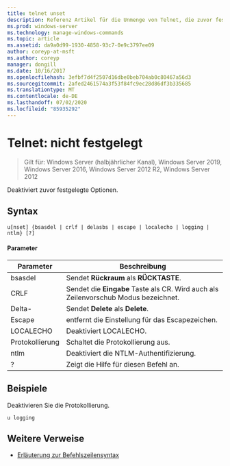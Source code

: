 ```yaml
---
title: telnet unset
description: Referenz Artikel für die Unmenge von Telnet, die zuvor festgelegte Optionen deaktiviert.
ms.prod: windows-server
ms.technology: manage-windows-commands
ms.topic: article
ms.assetid: da9a0d99-1930-4858-93c7-0e9c3797ee09
author: coreyp-at-msft
ms.author: coreyp
manager: dongill
ms.date: 10/16/2017
ms.openlocfilehash: 3efbf7d4f2507d16dbe0beb704ab0c80467a56d3
ms.sourcegitcommit: 2afed2461574a3f53f84fc9ec28d86df3b335685
ms.translationtype: MT
ms.contentlocale: de-DE
ms.lasthandoff: 07/02/2020
ms.locfileid: "85935292"
---
```

# <a name="telnet-unset"></a>Telnet: nicht festgelegt

> Gilt für: Windows Server (halbjährlicher Kanal), Windows Server 2019, Windows Server 2016, Windows Server 2012 R2, Windows Server 2012

Deaktiviert zuvor festgelegte Optionen.

## <a name="syntax"></a>Syntax
```
u[nset] {bsasdel | crlf | delasbs | escape | localecho | logging | ntlm} [?]
```
#### <a name="parameters"></a>Parameter
|Parameter|Beschreibung|
|-------|--------|
|bsasdel|Sendet **Rückraum** als **RÜCKTASTE**.|
|CRLF|Sendet die **Eingabe** Taste als CR. Wird auch als Zeilenvorschub Modus bezeichnet.|
|Delta-|Sendet **Delete** als **Delete**.|
|Escape|entfernt die Einstellung für das Escapezeichen.|
|LOCALECHO|Deaktiviert LOCALECHO.|
|Protokollierung|Schaltet die Protokollierung aus.|
|ntlm|Deaktiviert die NTLM-Authentifizierung.|
|?|Zeigt die Hilfe für diesen Befehl an.|
## <a name="examples"></a>Beispiele
Deaktivieren Sie die Protokollierung.
```
u logging
```
## <a name="additional-references"></a>Weitere Verweise
- [Erläuterung zur Befehlszeilensyntax](command-line-syntax-key.md)

